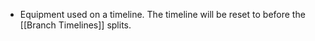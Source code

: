- Equipment used on a timeline. The timeline will be reset to before the [[Branch Timelines]] splits.